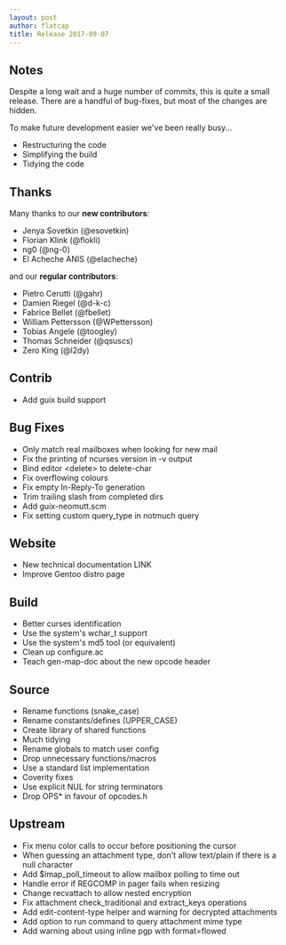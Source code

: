```yaml
---
layout: post
author: flatcap
title: Release 2017-09-07
---
```


## Notes

Despite a long wait and a huge number of commits, this is quite a small
release. There are a handful of bug-fixes, but most of the changes are hidden.

To make future development easier we've been really busy...

- Restructuring the code
- Simplifying the build
- Tidying the code

## Thanks

Many thanks to our **new contributors**:

- Jenya Sovetkin (@esovetkin)
- Florian Klink (@flokli)
- ng0 (@ng-0)
- El Acheche ANIS (@elacheche)

and our **regular contributors**:

- Pietro Cerutti (@gahr)
- Damien Riegel (@d-k-c)
- Fabrice Bellet (@fbellet)
- William Pettersson (@WPettersson)
- Tobias Angele (@toogley)
- Thomas Schneider (@qsuscs)
- Zero King (@l2dy)

## Contrib

- Add guix build support

## Bug Fixes

- Only match real mailboxes when looking for new mail
- Fix the printing of ncurses version in -v output
- Bind editor \<delete\> to delete-char
- Fix overflowing colours
- Fix empty In-Reply-To generation
- Trim trailing slash from completed dirs
- Add guix-neomutt.scm
- Fix setting custom query_type in notmuch query

## Website

- New technical documentation LINK
- Improve Gentoo distro page

## Build

- Better curses identification
- Use the system's wchar_t support
- Use the system's md5 tool (or equivalent)
- Clean up configure.ac
- Teach gen-map-doc about the new opcode header

## Source

- Rename functions (snake_case)
- Rename constants/defines (UPPER_CASE)
- Create library of shared functions
- Much tidying
- Rename globals to match user config
- Drop unnecessary functions/macros
- Use a standard list implementation
- Coverity fixes
- Use explicit NUL for string terminators
- Drop OPS\* in favour of opcodes.h

## Upstream

- Fix menu color calls to occur before positioning the cursor
- When guessing an attachment type, don't allow text/plain if there is a null
  character
- Add $imap_poll_timeout to allow mailbox polling to time out
- Handle error if REGCOMP in pager fails when resizing
- Change recvattach to allow nested encryption
- Fix attachment check_traditional and extract_keys operations
- Add edit-content-type helper and warning for decrypted attachments
- Add option to run command to query attachment mime type
- Add warning about using inline pgp with format=flowed

